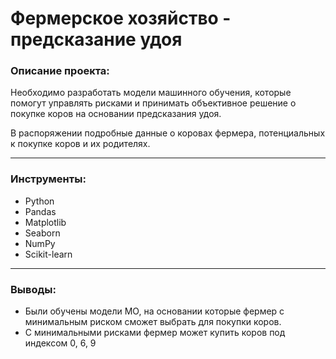 # Фермерское хозяйство - предсказание удоя

### Описание проекта:

Необходимо разработать модели машинного обучения, которые помогут управлять рисками и принимать объективное решение о покупке коров на основании предсказания удоя. 

В распоряжении подробные данные о коровах фермера, потенциальных к покупке коров и их родителях. 

--------------------------------------------

### Инструменты:

* Python
* Pandas
* Matplotlib
* Seaborn
* NumPy
* Scikit-learn

-----------------------------------------

### Выводы:

* Были обучены модели МО, на основании которые фермер с минимальным риском сможет выбрать для покупки коров.
* С минимальными рисками фермер может купить коров под индексом 0, 6, 9
